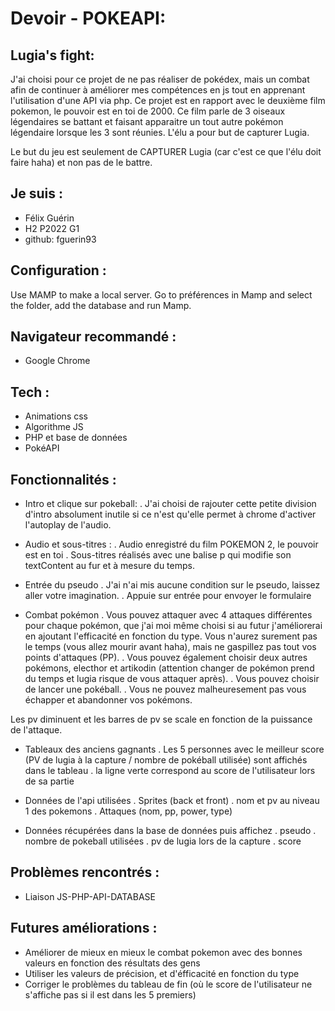 # Devoir - POKEAPI: 

## Lugia's fight:

J'ai choisi pour ce projet de ne pas réaliser de pokédex, mais un combat afin de continuer à améliorer
mes compétences en js tout en apprenant l'utilisation d'une API via php.
Ce projet est en rapport avec le deuxième film pokemon, le pouvoir est en toi de 2000. Ce film parle 
de 3 oiseaux légendaires se battant et faisant apparaitre un tout autre pokémon légendaire lorsque les 3 sont réunies.
L'élu a pour but de capturer Lugia.

Le but du jeu est seulement de CAPTURER Lugia (car c'est ce que l'élu doit faire haha) et non pas de le battre.

## Je suis :
- Félix Guérin
- H2 P2022 G1
- github: fguerin93

## Configuration :

Use MAMP to make a local server. Go to préférences in Mamp and select the folder, add the database and run Mamp.

## Navigateur recommandé :
- Google Chrome

## Tech :

- Animations css
- Algorithme JS
- PHP et base de données
- PokéAPI

## Fonctionnalités :

- Intro et clique sur pokeball:
. J'ai choisi de rajouter cette petite division d'intro absolument inutile si ce n'est 
qu'elle permet à chrome d'activer l'autoplay de l'audio.

- Audio et sous-titres :
. Audio enregistré du film POKEMON 2, le pouvoir est en toi
. Sous-titres réalisés avec une balise p qui modifie son textContent au fur et à mesure du temps.

- Entrée du pseudo
. J'ai n'ai mis aucune condition sur le pseudo, laissez aller votre imagination.
. Appuie sur entrée pour envoyer le formulaire

- Combat pokémon 
. Vous pouvez attaquer avec 4 attaques différentes pour chaque pokémon, que j'ai moi même choisi si au futur j'améliorerai en ajoutant l'efficacité en fonction du type. Vous n'aurez surement pas le temps (vous allez mourir avant haha), mais ne gaspillez pas tout vos points d'attaques (PP).
. Vous pouvez également choisir deux autres pokémons, electhor et artikodin (attention changer de pokémon prend du temps et lugia risque de vous attaquer après). 
. Vous pouvez choisir de lancer une pokéball.
. Vous ne pouvez malheuresement pas vous échapper et abandonner vos pokémons.

Les pv diminuent et les barres de pv se scale en fonction de la puissance de l'attaque.

- Tableaux des anciens gagnants
. Les 5 personnes avec le meilleur score (PV de lugia à la capture / nombre de pokéball utilisée) sont affichés dans le tableau
. la ligne verte correspond au score de l'utilisateur lors de sa partie

- Données de l'api utilisées
. Sprites (back et front)
. nom et pv au niveau 1 des pokemons
. Attaques (nom, pp, power, type)

- Données récupérées dans la base de données puis affichez
. pseudo
. nombre de pokeball utilisées
. pv de lugia lors de la capture
. score

## Problèmes rencontrés :

- Liaison JS-PHP-API-DATABASE

## Futures améliorations :

- Améliorer de mieux en mieux le combat pokemon avec des bonnes valeurs en fonction des résultats des gens
- Utiliser les valeurs de précision, et d'éfficacité en fonction du type
- Corriger le problèmes du tableau de fin (où le score de l'utilisateur ne s'affiche pas si il est dans les 5 premiers)

